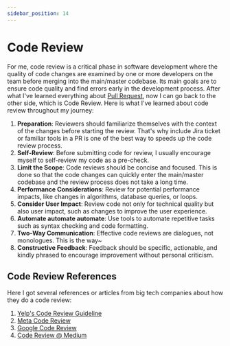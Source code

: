 ```yaml
---
sidebar_position: 14
---
```


# Code Review

For me, code review is a critical phase in software development where the quality of code changes are examined by one or more developers on the team before merging into the main/master codebase. Its main goals are to ensure code quality and find errors early in the development process. After what I've learned everything about [Pull Request](pull-request.md), now I can go back to the other side, which is Code Review. Here is what I've learned about code review throughout my journey:

1. **Preparation**: Reviewers should familiarize themselves with the context of the changes before starting the review. That's why include Jira ticket or familiar tools in a PR is one of the best way to speeds up the code review process.
2.  **Self-Review**: Before submitting code for review, I usually encourage myself to self-review my code as a pre-check.
3. **Limit the Scope**: Code reviews should be concise and focused. This is done so that the code changes can quickly enter the main/master codebase and the review process does not take a long time.
4. **Performance Considerations**: Review for potential performance impacts, like changes in algorithms, database queries, or loops.
5. **Consider User Impact**: Review code not only for technical quality but also user impact, such as changes to improve the user experience.
6. **Automate automate automate**: Use tools to automate repetitive tasks such as syntax checking and code formatting.
7. **Two-Way Communication**: Effective code reviews are dialogues, not monologues. This is the way~
8. **Constructive Feedback**: Feedback should be specific, actionable, and kindly phrased to encourage improvement without personal criticism.


## Code Review References

Here I got several references or articles from big tech companies about how they do a code review:

1. [Yelp's Code Review Guideline](https://engineeringblog.yelp.com/2017/11/code-review-guidelines.html)
2. [Meta Code Review](https://engineering.fb.com/2022/11/16/culture/meta-code-review-time-improving/)
3. [Google Code Review](https://graphite.dev/blog/how-google-does-code-review)
4. [Code Review @ Medium](https://medium.engineering/code-reviews-at-medium-bed2c0dce13a)